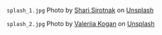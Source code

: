 ```splash_1.jpg```
<span>Photo by <a href="https://unsplash.com/@sharisocial?utm_source=unsplash&amp;utm_medium=referral&amp;utm_content=creditCopyText">Shari Sirotnak</a> on <a href="https://unsplash.com/s/photos/hair-salon?utm_source=unsplash&amp;utm_medium=referral&amp;utm_content=creditCopyText">Unsplash</a></span>

```splash_2.jpg```
<span>Photo by <a href="https://unsplash.com/@lera_artistry?utm_source=unsplash&amp;utm_medium=referral&amp;utm_content=creditCopyText">Valeriia Kogan</a> on <a href="https://unsplash.com/s/photos/hair-salon?utm_source=unsplash&amp;utm_medium=referral&amp;utm_content=creditCopyText">Unsplash</a></span>